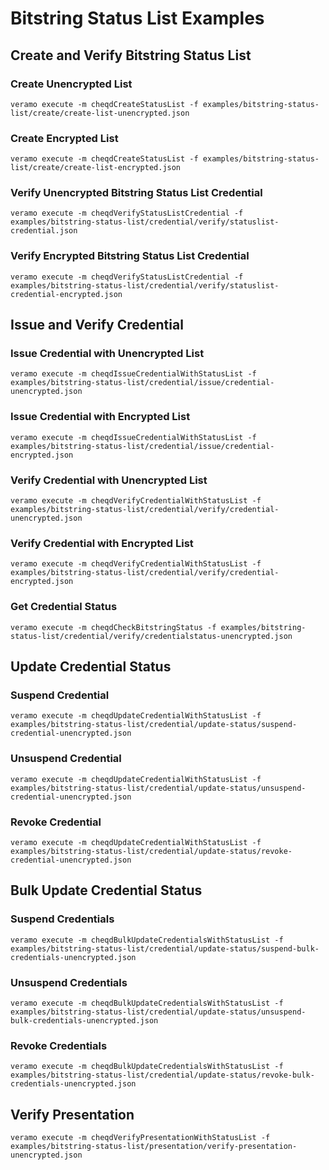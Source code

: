 # Bitstring Status List Examples

## Create and Verify Bitstring Status List

### Create Unencrypted List

`veramo execute -m cheqdCreateStatusList -f examples/bitstring-status-list/create/create-list-unencrypted.json`

### Create Encrypted List

`veramo execute -m cheqdCreateStatusList -f examples/bitstring-status-list/create/create-list-encrypted.json`

### Verify Unencrypted Bitstring Status List Credential

`veramo execute -m cheqdVerifyStatusListCredential -f examples/bitstring-status-list/credential/verify/statuslist-credential.json`

### Verify Encrypted Bitstring Status List Credential

`veramo execute -m cheqdVerifyStatusListCredential -f examples/bitstring-status-list/credential/verify/statuslist-credential-encrypted.json`

## Issue and Verify Credential

### Issue Credential with Unencrypted List

`veramo execute -m cheqdIssueCredentialWithStatusList -f examples/bitstring-status-list/credential/issue/credential-unencrypted.json`

### Issue Credential with Encrypted List

`veramo execute -m cheqdIssueCredentialWithStatusList -f examples/bitstring-status-list/credential/issue/credential-encrypted.json`

### Verify Credential with Unencrypted List

`veramo execute -m cheqdVerifyCredentialWithStatusList -f examples/bitstring-status-list/credential/verify/credential-unencrypted.json`

### Verify Credential with Encrypted List

`veramo execute -m cheqdVerifyCredentialWithStatusList -f examples/bitstring-status-list/credential/verify/credential-encrypted.json`

### Get Credential Status

`veramo execute -m cheqdCheckBitstringStatus -f examples/bitstring-status-list/credential/verify/credentialstatus-unencrypted.json`

## Update Credential Status

### Suspend Credential

`veramo execute -m cheqdUpdateCredentialWithStatusList -f examples/bitstring-status-list/credential/update-status/suspend-credential-unencrypted.json`

### Unsuspend Credential

`veramo execute -m cheqdUpdateCredentialWithStatusList -f examples/bitstring-status-list/credential/update-status/unsuspend-credential-unencrypted.json`

### Revoke Credential

`veramo execute -m cheqdUpdateCredentialWithStatusList -f examples/bitstring-status-list/credential/update-status/revoke-credential-unencrypted.json`

## Bulk Update Credential Status

### Suspend Credentials

`veramo execute -m cheqdBulkUpdateCredentialsWithStatusList -f examples/bitstring-status-list/credential/update-status/suspend-bulk-credentials-unencrypted.json`

### Unsuspend Credentials

`veramo execute -m cheqdBulkUpdateCredentialsWithStatusList -f examples/bitstring-status-list/credential/update-status/unsuspend-bulk-credentials-unencrypted.json`

### Revoke Credentials

`veramo execute -m cheqdBulkUpdateCredentialsWithStatusList -f examples/bitstring-status-list/credential/update-status/revoke-bulk-credentials-unencrypted.json`

## Verify Presentation

`veramo execute -m cheqdVerifyPresentationWithStatusList -f examples/bitstring-status-list/presentation/verify-presentation-unencrypted.json`
